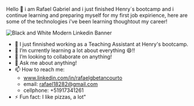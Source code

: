 Hello 👋 i am Rafael Gabriel and i just finished Henry´s bootcamp and i continue learning and preparing myself for my first job expirience, here are some of the technologies i've been learning thoughtout my career! 


![Black and White Modern Linkedin Banner](https://user-images.githubusercontent.com/15986248/195141381-024854c7-efef-46e3-8d7d-194fd2884ba6.png)


- 🔭 I just finnished working as a Teaching Assistant at Henry's bootcamp.
- 🌱 I’m currently learning a lot about everything 😄!!
- 👯 I’m looking to collaborate on anything!
- 💬 Ask me about anything!
- 📫 How to reach me: 
     - www.linkedin.com/in/rafaelgbetancourto
     - email: rafael18282@gmail.com  
     - cellphone: +51917341261
- ⚡ Fun fact: I like pizzas, a lot"

